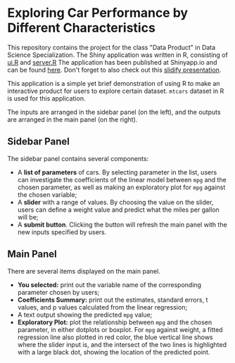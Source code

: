 # Exploring Car Performance by Different Characteristics
This repository contains the project for the class "Data Product" in Data Science Specialization. The Shiny application was written in R, consisting of [ui.R](https://github.com/yukaizou2015/DataProduct_Project/blob/master/ui.R) and [server.R](https://github.com/yukaizou2015/DataProduct_Project/blob/master/server.R) The application has been published at Shinyapp.io and can be found [here](https://yukaizou2015.shinyapps.io/DataProduct_Project). Don't forget to also check out this [slidify presentation](http://rpubs.com/yukaizou2015/130386).

This application is a simple yet brief demonstration of using R to make an interactive product for users to explore certain dataset. `mtcars` dataset in R is used for this application.  

The inputs are arranged in the sidebar panel (on the left), and the outputs are arranged in the main panel (on the right).

## Sidebar Panel
The sidebar panel contains several components:  
- A **list of parameters** of cars. By selecting parameter in the list, users can investigate the coefficients of the linear model between `mpg` and the chosen parameter, as well as making an exploratory plot for `mpg` against the chosen variable;  
- A **slider** with a range of values. By choosing the value on the slider, users can define a weight value and predict what the miles per gallon will be;  
- A **submit button**. Clicking the button will refresh the main panel with the new inputs specified by users.

## Main Panel
There are several items displayed on the main panel.  
- **You selected:** print out the variable name of the corresponding parameter chosen by users;  
- **Coefficients Summary:** print out the estimates, standard errors, t values, and p values calculated from the linear regression;  
- A text output showing the predicted `mpg` value;  
- **Exploratory Plot:** plot the relationship between `mpg` and the chosen parameter, in either dotplots or boxplot. For `mpg` against weight, a fitted regression line also plotted in red color, the blue vertical line shows where the slider input is, and the intersect of the two lines is highlighted with a large black dot, showing the location of the predicted point.